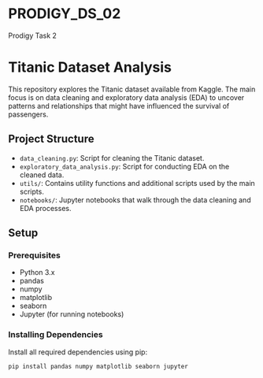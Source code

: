 # PRODIGY_DS_02
Prodigy Task 2
# Titanic Dataset Analysis

This repository explores the Titanic dataset available from Kaggle. The main focus is on data cleaning and exploratory data analysis (EDA) to uncover patterns and relationships that might have influenced the survival of passengers.

## Project Structure

- `data_cleaning.py`: Script for cleaning the Titanic dataset.
- `exploratory_data_analysis.py`: Script for conducting EDA on the cleaned data.
- `utils/`: Contains utility functions and additional scripts used by the main scripts.
- `notebooks/`: Jupyter notebooks that walk through the data cleaning and EDA processes.

## Setup

### Prerequisites

- Python 3.x
- pandas
- numpy
- matplotlib
- seaborn
- Jupyter (for running notebooks)

### Installing Dependencies

Install all required dependencies using pip:

```bash
pip install pandas numpy matplotlib seaborn jupyter

